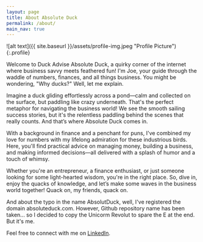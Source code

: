 ```yaml
---
layout: page
title: About Absolute Duck
permalink: /about/
main_nav: true
---
```


![alt text]({{ site.baseurl }}/assets/profile-img.jpeg "Profile Picture"){:.profile}

Welcome to Duck Advise Absolute Duck, a quirky corner of the internet where business savvy meets feathered fun! I'm Joe, your guide through the waddle of numbers, finances, and all things business. You might be wondering, "Why ducks?" Well, let me explain.

Imagine a duck gliding effortlessly across a pond—calm and collected on the surface, but paddling like crazy underneath. That's the perfect metaphor for navigating the business world! We see the smooth sailing success stories, but it's the relentless paddling behind the scenes that really counts. And that’s where Absolute Duck comes in.

With a background in finance and a penchant for puns, I've combined my love for numbers with my lifelong admiration for these industrious birds. Here, you'll find practical advice on managing money, building a business, and making informed decisions—all delivered with a splash of humor and a touch of whimsy.

Whether you're an entrepreneur, a finance enthusiast, or just someone looking for some light-hearted wisdom, you're in the right place. So, dive in, enjoy the quacks of knowledge, and let’s make some waves in the business world together! Quack on, my friends, quack on.

And about the typo in the name AbsolutDuck, well, I've registered the domain absoluteduck.com. However, Github repository name has been taken... so I decided to copy the Unicorm Revolut to spare the E at the end. But it's me. 

Feel free to connect with me on [LinkedIn].


[LinkedIn]: https://www.linkedin.com/in/joseph-cai
